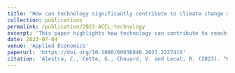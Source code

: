 ```yaml
---
title: "How can technology significantly contribute to climate change mitigation?"
collection: publications
permalink: /publication/2023-ACCL-technology
excerpt: 'This paper highlights how technology can contribute to reaching the 2015 Paris Agreement goals of net zero carbon dioxide (CO2) emissions and global warming below 2°C in 2100. It uses the Advanced Climate Change Long-term model (ACCL), particularly adapted to quantify the consequences of energy price and technology shocks on CO2 emissions, temperature, climate damage and Gross Domestic Product (GDP). The simulations show that without climate policies the warming may be +5°C in 2100, with considerable climate damage. An acceleration in ‘usual’ technical progress not targeted at reducing CO2- even worsens global warming and climate damage. According to our estimates, the world does not achieve climate goals in 2100 without ‘green’ technologies. Intervening only via energy prices, e.g. a carbon tax, requires challenging hypotheses of international coordination and price increase for polluting energies. We assess a multi-lever climate strategy combining energy efficiency gains, carbon sequestration, and a decrease of 3% per year in the relative price of ‘clean’ electricity with a 1 to 1.5% annual rise in the relative price of polluting energy sources. None of these components alone is sufficient to reach climate objectives. Our last and most important finding is that our composite scenario achieves the climate goals.'
date: 2023-07-04
venue: 'Applied Economics'
paperurl: 'https://doi.org/10.1080/00036846.2023.2227416'
citation: 'Alestra, C., Cette, G., Chouard, V. and Lecat, R. (2023). "How can technology significantly contribute to climate change mitigation?" <i>Applied Economics</i>.'
---
```


